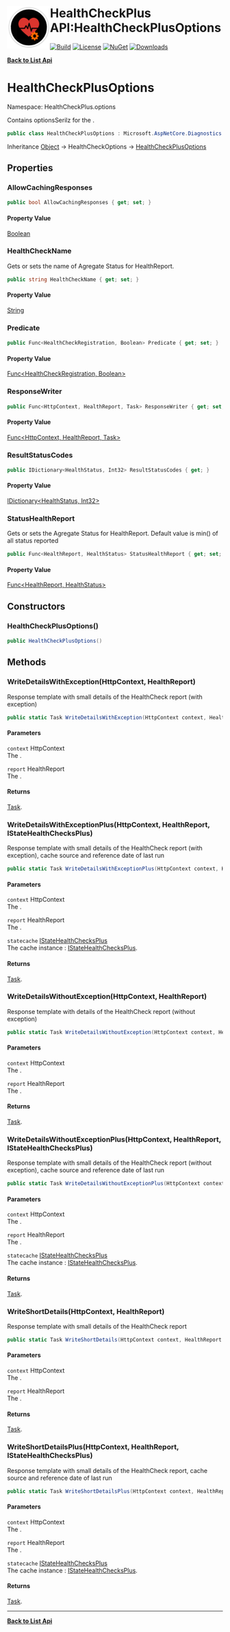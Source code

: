 # <img align="left" width="100" height="100" src="../images/icon.png">HealthCheckPlus API:HealthCheckPlusOptions 

[![Build](https://github.com/FRACerqueira/HealthCheckPlus/workflows/Build/badge.svg)](https://github.com/FRACerqueira/HealthCheckPlus/actions/workflows/build.yml)
[![License](https://img.shields.io/badge/License-MIT-brightgreen.svg)](https://github.com/FRACerqueira/HealthCheckPlus/blob/master/LICENSE)
[![NuGet](https://img.shields.io/nuget/v/HealthCheckPlus)](https://www.nuget.org/packages/HealthCheckPlus/)
[![Downloads](https://img.shields.io/nuget/dt/HealthCheckPlus)](https://www.nuget.org/packages/HealthCheckPlus/)

[**Back to List Api**](./apis.md)

# HealthCheckPlusOptions

Namespace: HealthCheckPlus.options

Contains optionsSerilz for the .

```csharp
public class HealthCheckPlusOptions : Microsoft.AspNetCore.Diagnostics.HealthChecks.HealthCheckOptions
```

Inheritance [Object](https://docs.microsoft.com/en-us/dotnet/api/system.object) → HealthCheckOptions → [HealthCheckPlusOptions](./healthcheckplus.options.healthcheckplusoptions.md)

## Properties

### <a id="properties-allowcachingresponses"/>**AllowCachingResponses**

```csharp
public bool AllowCachingResponses { get; set; }
```

#### Property Value

[Boolean](https://docs.microsoft.com/en-us/dotnet/api/system.boolean)<br>

### <a id="properties-healthcheckname"/>**HealthCheckName**

Gets or sets the name of Agregate Status for HealthReport.

```csharp
public string HealthCheckName { get; set; }
```

#### Property Value

[String](https://docs.microsoft.com/en-us/dotnet/api/system.string)<br>

### <a id="properties-predicate"/>**Predicate**

```csharp
public Func<HealthCheckRegistration, Boolean> Predicate { get; set; }
```

#### Property Value

[Func&lt;HealthCheckRegistration, Boolean&gt;](https://docs.microsoft.com/en-us/dotnet/api/system.func-2)<br>

### <a id="properties-responsewriter"/>**ResponseWriter**

```csharp
public Func<HttpContext, HealthReport, Task> ResponseWriter { get; set; }
```

#### Property Value

[Func&lt;HttpContext, HealthReport, Task&gt;](https://docs.microsoft.com/en-us/dotnet/api/system.func-3)<br>

### <a id="properties-resultstatuscodes"/>**ResultStatusCodes**

```csharp
public IDictionary<HealthStatus, Int32> ResultStatusCodes { get; }
```

#### Property Value

[IDictionary&lt;HealthStatus, Int32&gt;](https://docs.microsoft.com/en-us/dotnet/api/system.collections.generic.idictionary-2)<br>

### <a id="properties-statushealthreport"/>**StatusHealthReport**

Gets or sets the Agregate Status for HealthReport. Default value is min() of all status reported

```csharp
public Func<HealthReport, HealthStatus> StatusHealthReport { get; set; }
```

#### Property Value

[Func&lt;HealthReport, HealthStatus&gt;](https://docs.microsoft.com/en-us/dotnet/api/system.func-2)<br>

## Constructors

### <a id="constructors-.ctor"/>**HealthCheckPlusOptions()**

```csharp
public HealthCheckPlusOptions()
```

## Methods

### <a id="methods-writedetailswithexception"/>**WriteDetailsWithException(HttpContext, HealthReport)**

Response template with small details of the HealthCheck report (with exception)

```csharp
public static Task WriteDetailsWithException(HttpContext context, HealthReport report)
```

#### Parameters

`context` HttpContext<br>
The .

`report` HealthReport<br>
The .

#### Returns

[Task](https://docs.microsoft.com/en-us/dotnet/api/system.threading.tasks.task).

### <a id="methods-writedetailswithexceptionplus"/>**WriteDetailsWithExceptionPlus(HttpContext, HealthReport, IStateHealthChecksPlus)**

Response template with small details of the HealthCheck report (with exception), cache source and reference date of last run

```csharp
public static Task WriteDetailsWithExceptionPlus(HttpContext context, HealthReport report, IStateHealthChecksPlus statecache)
```

#### Parameters

`context` HttpContext<br>
The .

`report` HealthReport<br>
The .

`statecache` [IStateHealthChecksPlus](./healthcheckplus.istatehealthchecksplus.md)<br>
The cache instance : [IStateHealthChecksPlus](./healthcheckplus.istatehealthchecksplus.md).

#### Returns

[Task](https://docs.microsoft.com/en-us/dotnet/api/system.threading.tasks.task).

### <a id="methods-writedetailswithoutexception"/>**WriteDetailsWithoutException(HttpContext, HealthReport)**

Response template with details of the HealthCheck report (without exception)

```csharp
public static Task WriteDetailsWithoutException(HttpContext context, HealthReport report)
```

#### Parameters

`context` HttpContext<br>
The .

`report` HealthReport<br>
The .

#### Returns

[Task](https://docs.microsoft.com/en-us/dotnet/api/system.threading.tasks.task).

### <a id="methods-writedetailswithoutexceptionplus"/>**WriteDetailsWithoutExceptionPlus(HttpContext, HealthReport, IStateHealthChecksPlus)**

Response template with small details of the HealthCheck report (without exception), cache source and reference date of last run

```csharp
public static Task WriteDetailsWithoutExceptionPlus(HttpContext context, HealthReport report, IStateHealthChecksPlus statecache)
```

#### Parameters

`context` HttpContext<br>
The .

`report` HealthReport<br>
The .

`statecache` [IStateHealthChecksPlus](./healthcheckplus.istatehealthchecksplus.md)<br>
The cache instance : [IStateHealthChecksPlus](./healthcheckplus.istatehealthchecksplus.md).

#### Returns

[Task](https://docs.microsoft.com/en-us/dotnet/api/system.threading.tasks.task).

### <a id="methods-writeshortdetails"/>**WriteShortDetails(HttpContext, HealthReport)**

Response template with small details of the HealthCheck report

```csharp
public static Task WriteShortDetails(HttpContext context, HealthReport report)
```

#### Parameters

`context` HttpContext<br>
The .

`report` HealthReport<br>
The .

#### Returns

[Task](https://docs.microsoft.com/en-us/dotnet/api/system.threading.tasks.task).

### <a id="methods-writeshortdetailsplus"/>**WriteShortDetailsPlus(HttpContext, HealthReport, IStateHealthChecksPlus)**

Response template with small details of the HealthCheck report, cache source and reference date of last run

```csharp
public static Task WriteShortDetailsPlus(HttpContext context, HealthReport report, IStateHealthChecksPlus statecache)
```

#### Parameters

`context` HttpContext<br>
The .

`report` HealthReport<br>
The .

`statecache` [IStateHealthChecksPlus](./healthcheckplus.istatehealthchecksplus.md)<br>
The cache instance : [IStateHealthChecksPlus](./healthcheckplus.istatehealthchecksplus.md).

#### Returns

[Task](https://docs.microsoft.com/en-us/dotnet/api/system.threading.tasks.task).


- - -
[**Back to List Api**](./apis.md)
